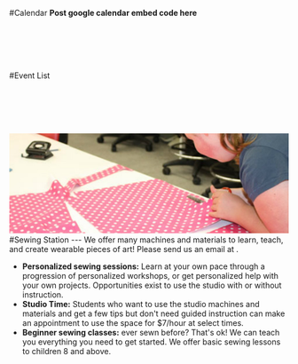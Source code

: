 <!-- 
.. title: Events
.. slug: events
.. date: 2016-01-02 14:14:04 UTC-06:00
.. tags: 
.. category: 
.. link: 
.. description: 
.. type: text
-->

#<a name="calendar">Calendar</a>
**Post google calendar embed code here**

<br><br><br><br>

#<a name="events">Event List</a>

<br><br><br><br>

<img src="/sewing.jpg" alt="Have your party at Create2Day!" class="img-responsive img-rounded">
#<a name="sewing">Sewing Station</a>
---
We offer many machines and materials to learn, teach, and create wearable pieces of art! Please send us an email at <create2dayinc@gmail.com>.

- **Personalized sewing sessions:** Learn at your own pace through a progression of personalized workshops, or get personalized help with your own projects. Opportunities exist to use the studio with or without instruction.
- **Studio Time:** Students who want to use the studio machines and materials and get a few tips but don't need guided instruction can make an appointment to use the space for $7/hour at select times.
- **Beginner sewing classes:** ever sewn before? That's ok!  We can teach you everything you need to get started.  We offer basic sewing lessons to children 8 and above.